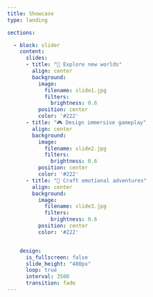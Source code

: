 ```yaml
---
title: Showcase
type: landing

sections:

  - block: slider
    content:
      slides:
      - title: "🌌 Explore new worlds"
        align: center
        background:
          image:
            filename: slide1.jpg
            filters:
              brightness: 0.6
          position: center
          color: '#222'
      - title: "🎮 Design immersive gameplay"
        align: center
        background:
          image:
            filename: slide2.jpg
            filters:
              brightness: 0.6
          position: center
          color: '#222'
      - title: "🧭 Craft emotional adventures"
        align: center
        background:
          image:
            filename: slide3.jpg
            filters:
              brightness: 0.6
          position: center
          color: '#222' 


    design:
      is_fullscreen: false
      slide_height: "480px"
      loop: true
      interval: 3500
      transition: fade
---
```


